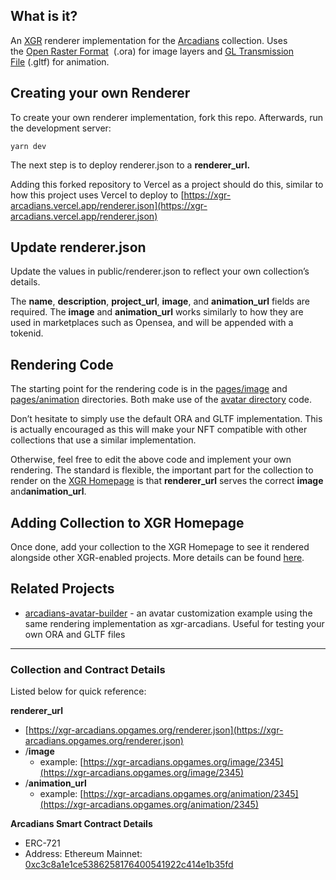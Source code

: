 ## What is it?

An [XGR](https://github.com/alto-io/cross-game-renderer) renderer implementation for the [Arcadians](https://arcadians.io/) collection. Uses the [Open Raster Format](https://gitlab.com/inklabapp/jsora)
 (.ora) for image layers and [GL Transmission File](https://learn.microsoft.com/en-us/windows/mixed-reality/distribute/creating-3d-models-for-use-in-the-windows-mixed-reality-home) (.gltf) for animation.

## Creating your own Renderer

To create your own renderer implementation, fork this repo. Afterwards, run the development server:

`yarn dev`

The next step is to deploy renderer.json to a **renderer_url.**

Adding this forked repository to Vercel as a project should do this, similar to how this project uses Vercel to deploy to [https://xgr-arcadians.vercel.app/renderer.json](https://xgr-arcadians.vercel.app/renderer.json)

## Update renderer.json

Update the values in public/renderer.json to reflect your own collection’s details. 

The **name**, **description**, **project_url**, **image**, and **animation_url** fields are required. The **image** and **animation_url** works similarly to how they are used in marketplaces such as Opensea, and will be appended with a tokenid.

## Rendering Code

The starting point for the rendering code is in the [pages/image](pages/image) and [pages/animation](pages/animation) directories. Both make use of the [avatar directory](avatar) code.

Don’t hesitate to simply use the default ORA and GLTF implementation. This is actually encouraged as this will make your NFT compatible with other collections that use a similar implementation. 

Otherwise, feel free to edit the above code and implement your own rendering. The standard is flexible, the important part for the collection to render on the [XGR Homepage](https://xgr.opgames.org/) is that **renderer_url** serves the correct **image** and**animation_url**. 

## Adding Collection to XGR Homepage

Once done, add your collection to the XGR Homepage to see it rendered alongside other XGR-enabled projects. More details can be found [here](https://github.com/alto-io/cross-game-renderer#adding-collections).

## Related Projects

- [arcadians-avatar-builder](https://github.com/alto-io/arcadians-avatar-builder) - an avatar customization example using the same rendering implementation as xgr-arcadians. Useful for testing your own ORA and GLTF files

---

### Collection and Contract Details

Listed below for quick reference:

**renderer_url**

- [https://xgr-arcadians.opgames.org/renderer.json](https://xgr-arcadians.opgames.org/renderer.json)
- /**********image**********
    - example: [https://xgr-arcadians.opgames.org/image/2345](https://xgr-arcadians.opgames.org/image/2345)
- /**animation_url**
    - example: [https://xgr-arcadians.opgames.org/animation/2345](https://xgr-arcadians.opgames.org/animation/2345)

**Arcadians Smart Contract Details**

- ERC-721
- Address: Ethereum Mainnet: [0xc3c8a1e1ce5386258176400541922c414e1b35fd](https://etherscan.io/token/0xc3c8a1e1ce5386258176400541922c414e1b35fd#code)